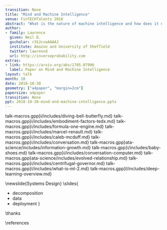```yaml
---
transition: None
title: "Mind and Machine Intelligence"
venue: FinTECHTalents 2018
abstract: "What is the nature of machine intelligence and how does it differ from humans? In this talk we introduce embodiment factors. They represent the extent to which our intelligence is locked inside us. The locked in nature of our intelligence makes us fundamentally different from the machine intelligences we are creating around us. Having summarized these differences we consider the Three Ds of machine learning system design: a set of considerations to take into acount when building machine intelligences."
author:
- family: Lawrence
  given: Neil D.
  gscholar: r3SJcvoAAAAJ
  institute: Amazon and University of Sheffield
  twitter: lawrennd
  url: http://inverseprobability.com
extras:
- link: https://arxiv.org/abs/1705.07996
  label: Paper on Mind and Machine Intelligence
layout: talk
month: 10
date: 2018-10-30
geometry: ["a4paper", "margin=2cm"]
papersize: a4paper
transition: None
ppt: 2018-10-30-mind-and-machine-intelligence.pptx
---
```


talk-macros.gpp}i/includes/diving-bell-butterfly.md}
talk-macros.gpp}i/includes/embodiment-factors-tedx.md}
talk-macros.gpp}i/includes/formula-one-engine.md}
talk-macros.gpp}i/includes/marcel-renault.md}
talk-macros.gpp}i/includes/caleb-mcduff.md}
talk-macros.gpp}i/includes/conversation.md}
talk-macros.gpp}ata-science/includes/information-growth.md}
talk-macros.gpp}i/includes/baby-shoes.md}
talk-macros.gpp}i/includes/conversation-computer.md}
talk-macros.gpp}ata-science/includes/evolved-relationship.md}
talk-macros.gpp}i/includes/centrifugal-governor.md}
talk-macros.gpp}l/includes/what-is-ml-2.md}
talk-macros.gpp}l/includes/deep-learning-overview.md}

\newslide{Systems Design}
\slides{
* decomposition
* data
* deployment
}


\thanks


\references


